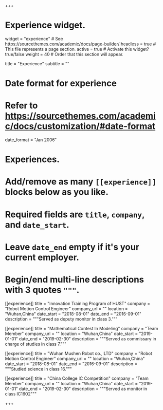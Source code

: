 +++
# Experience widget.
widget = "experience"  # See https://sourcethemes.com/academic/docs/page-builder/
headless = true  # This file represents a page section.
active = true  # Activate this widget? true/false
weight = 40  # Order that this section will appear.

title = "Experience"
subtitle = ""

# Date format for experience
#   Refer to https://sourcethemes.com/academic/docs/customization/#date-format
date_format = "Jan 2006"

# Experiences.
#   Add/remove as many `[[experience]]` blocks below as you like.
#   Required fields are `title`, `company`, and `date_start`.
#   Leave `date_end` empty if it's your current employer.
#   Begin/end multi-line descriptions with 3 quotes `"""`.
[[experience]]
  title = "Innovation Training Program of HUST"
  company = "Robot Motion Control Engineer"
  company_url = ""
  location = "Wuhan,China"
  date_start = "2018-08-01"
  date_end = "2016-09-01"
  description = """Served as deputy monitor in class 3."""

[[experience]]
  title = "Mathematical Contest In Modeling"
  company = "Team Member"
  company_url = ""
  location = "Wuhan,China"
  date_start = "2019-01-01"
  date_end = "2019-02-30"
  description = """Served as commissary in charge of studies in class 7."""

[[experience]]
  title = "Wuhan Mushen Robot co., LTD"
  company = "Robot Motion Control Engineer"
  company_url = ""
  location = "Wuhan,China"
  date_start = "2018-08-01"
  date_end = "2016-09-01"
  description = """Studied science in class 16."""

[[experience]]
  title = "China College IC Competition"
  company = "Team Member"
  company_url = ""
  location = "Wuhan,China"
  date_start = "2019-01-01"
  date_end = "2019-02-30"
  description = """Served as monitor in class IC1602"""

+++
